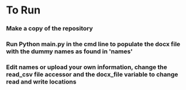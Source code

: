 # To Run

### Make a copy of the repository

### Run Python main.py in the cmd line to populate the docx file with the dummy names as found in 'names'

### Edit names or upload your own information, change the read_csv file accessor and the docx_file variable to change read and write locations
